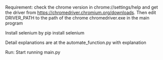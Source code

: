 Requirement:
  check the chrome version in chrome://settings/help and get the driver from https://chromedriver.chromium.org/downloads. Then edit DRIVER_PATH to the path of the chrome   chromedriver.exe in the main program

  Install selenium by pip install selenium

  Detail explanations are at the automate_function.py with explanation

Run:
  Start running main.py
